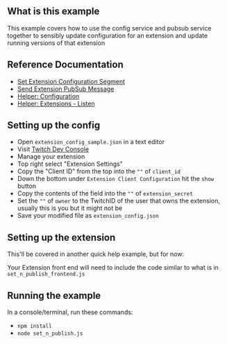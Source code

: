 ## What is this example

This example covers how to use the config service and pubsub service together to sensibly update configuration for an extension and update running versions of that extension

## Reference Documentation

- [Set Extension Configuration Segment](https://dev.twitch.tv/docs/extensions/reference#set-extension-configuration-segment)
- [Send Extension PubSub Message](https://dev.twitch.tv/docs/extensions/reference#send-extension-pubsub-message)
- [Helper: Configuration](https://dev.twitch.tv/docs/extensions/reference#helper-configuration)
- [Helper: Extensions - Listen](https://dev.twitch.tv/docs/extensions/reference#helper-extensions)

## Setting up the config

- Open `extension_config_sample.json` in a text editor
- Visit [Twitch Dev Console](https://dev.twitch.tv/console/)
- Manage your extension
- Top right select "Extension Settings"
- Copy the "Client ID" from the top into the `""` of `client_id`
- Down the bottom under `Extension Client Configuration` hit the `show` button
- Copy the contents of the field into the `""` of `extension_secret`
- Set the `""` of `owner` to the TwitchID of the user that owns the extension, usually this is you but it might not be
- Save your modified file as `extension_config.json`

## Setting up the extension

This'll be covered in another quick help example, but for now:

Your Extension front end will need to include the code similar to what is in `set_n_publish_frontend.js`

## Running the example

In a console/terminal, run these commands:

- `npm install`
- `node set_n_publish.js`
